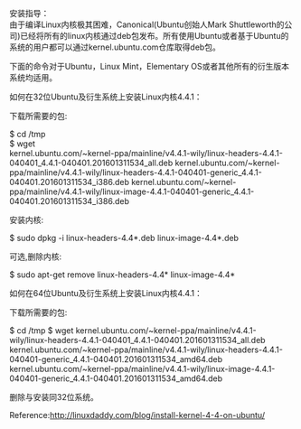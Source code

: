 安装指导：  
由于编译Linux内核极其困难，Canonical(Ubuntu创始人Mark Shuttleworth的公司)已经将所有的linux内核通过deb包发布。所有使用Ubuntu或者基于Ubuntu的系统的用户都可以通过kernel.ubuntu.com仓库取得deb包。

下面的命令对于Ubuntu，Linux Mint，Elementary OS或者其他所有的衍生版本系统均适用。

如何在32位Ubuntu及衍生系统上安装Linux内核4.4.1：

下载所需要的包:


$ cd /tmp  
$ wget  
kernel.ubuntu.com/~kernel-ppa/mainline/v4.4.1-wily/linux-headers-4.4.1-040401_4.4.1-040401.201601311534_all.deb
kernel.ubuntu.com/~kernel-ppa/mainline/v4.4.1-wily/linux-headers-4.4.1-040401-generic_4.4.1-040401.201601311534_i386.deb
kernel.ubuntu.com/~kernel-ppa/mainline/v4.4.1-wily/linux-image-4.4.1-040401-generic_4.4.1-040401.201601311534_i386.deb

安装内核:

$ sudo dpkg -i linux-headers-4.4*.deb linux-image-4.4*.deb

可选,删除内核:

$ sudo apt-get remove linux-headers-4.4* linux-image-4.4*

如何在64位Ubuntu及衍生系统上安装Linux内核4.4.1：

下载所需要的包:


$ cd /tmp
$ wget
kernel.ubuntu.com/~kernel-ppa/mainline/v4.4.1-wily/linux-headers-4.4.1-040401_4.4.1-040401.201601311534_all.deb
kernel.ubuntu.com/~kernel-ppa/mainline/v4.4.1-wily/linux-headers-4.4.1-040401-generic_4.4.1-040401.201601311534_amd64.deb
kernel.ubuntu.com/~kernel-ppa/mainline/v4.4.1-wily/linux-image-4.4.1-040401-generic_4.4.1-040401.201601311534_amd64.deb 

删除与安装同32位系统。







Reference:http://linuxdaddy.com/blog/install-kernel-4-4-on-ubuntu/
